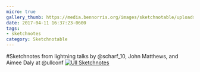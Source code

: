 ```yaml
---
micro: true
gallery_thumb: https://media.bennorris.org/images/sketchnotable/uploads/2018/038da63e7f.jpg
date: 2017-04-11 16:37:23-0600
tags:
- sketchnotes
category: Sketchnotable
---
```


#Sketchnotes from lightning talks by @scharf_10, John Matthews, and Aimee Daly at @ullconf [![Ull Sketchnotes](https://media.bennorris.org/images/sketchnotable/uploads/2018/038da63e7f.jpg)](https://media.bennorris.org/images/sketchnotable/uploads/2018/038da63e7f.jpg)